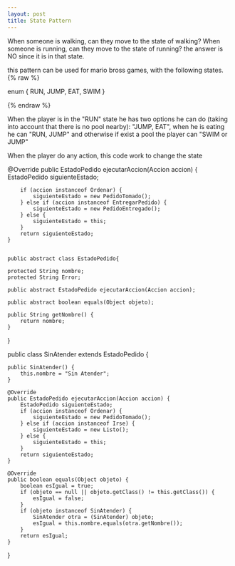 ```yaml
---
layout: post
title: State Pattern
---
```


When someone is walking, can they move to the state of walking? When someone is running, can they move to the state of running? the answer is NO since it is in that state.

this pattern can be used for mario bross games, with the following states.
{% raw %} 

enum {
RUN, JUMP, EAT, SWIM
}

{% endraw %}


When the player is in the "RUN" state he has two options he can do (taking into account that there is no pool nearby): "JUMP, EAT", when he is eating he can "RUN, JUMP" and otherwise if exist a pool the player can "SWIM or JUMP"


When the player do any action, this code work to change the state

@Override
    public EstadoPedido ejecutarAccion(Accion accion) {
        EstadoPedido siguienteEstado;
        
        if (accion instanceof Ordenar) {
            siguienteEstado = new PedidoTomado();
        } else if (accion instanceof EntregarPedido) {
            siguienteEstado = new PedidoEntregado();
        } else {
            siguienteEstado = this;
        }
        return siguienteEstado;
    }
    
    
    public abstract class EstadoPedido{

    protected String nombre;
    protected String Error;

    public abstract EstadoPedido ejecutarAccion(Accion accion);

    public abstract boolean equals(Object objeto);

    public String getNombre() {
        return nombre;
    }
}



public class SinAtender extends EstadoPedido {

    public SinAtender() {
        this.nombre = "Sin Atender";
    }

    @Override
    public EstadoPedido ejecutarAccion(Accion accion) {
        EstadoPedido siguienteEstado;
        if (accion instanceof Ordenar) {
            siguienteEstado = new PedidoTomado();
        } else if (accion instanceof Irse) {
            siguienteEstado = new Listo();
        } else {
            siguienteEstado = this;
        }
        return siguienteEstado;
    }

    @Override
    public boolean equals(Object objeto) {
        boolean esIgual = true;
        if (objeto == null || objeto.getClass() != this.getClass()) {
            esIgual = false;
        }
        if (objeto instanceof SinAtender) {
            SinAtender otra = (SinAtender) objeto;
            esIgual = this.nombre.equals(otra.getNombre());
        }
        return esIgual;
    }
}


